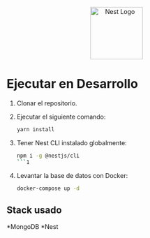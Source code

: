 <p align="center">
  <a href="http://nestjs.com/" target="blank">
    <img src="https://nestjs.com/img/logo-small.svg" width="120" alt="Nest Logo" />
  </a>
</p>

# Ejecutar en Desarrollo

1. Clonar el repositorio.
2. Ejecutar el siguiente comando:

    ```bash 
    yarn install
    ```
3. Tener Nest CLI instalado globalmente:

    ```bash
    npm i -g @nestjs/cli
    ```1

4. Levantar la base de datos con Docker:

    ```bash
    docker-compose up -d
    ```


## Stack usado
*MongoDB
*Nest